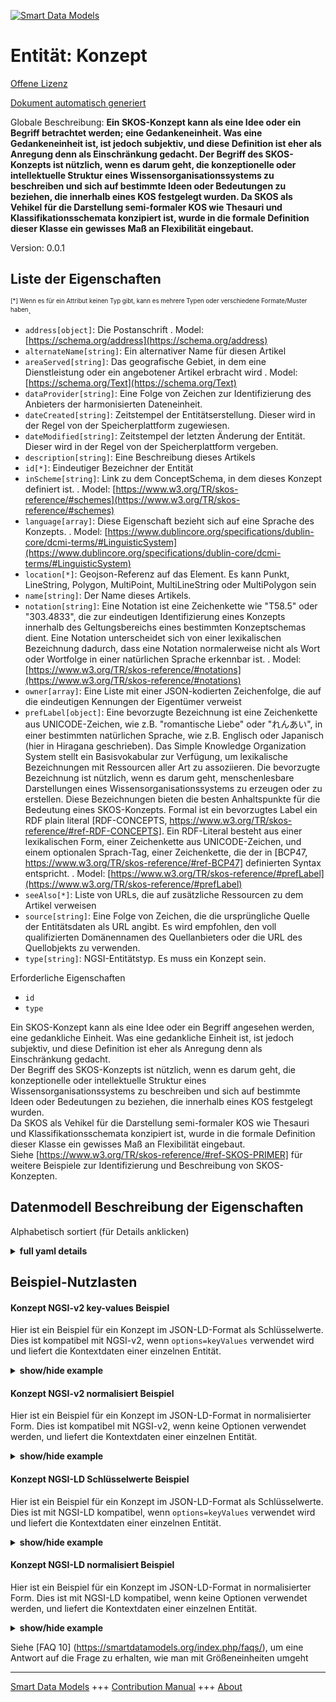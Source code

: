 <!-- 10-Header -->  
[![Smart Data Models](https://smartdatamodels.org/wp-content/uploads/2022/01/SmartDataModels_logo.png "Logo")](https://smartdatamodels.org)  
Entität: Konzept  
================<!-- /10-Header -->  
<!-- 15-License -->  
[Offene Lizenz](https://github.com/smart-data-models//dataModel.STAT-DCAT-AP/blob/master/Concept/LICENSE.md)  
[Dokument automatisch generiert](https://docs.google.com/presentation/d/e/2PACX-1vTs-Ng5dIAwkg91oTTUdt8ua7woBXhPnwavZ0FxgR8BsAI_Ek3C5q97Nd94HS8KhP-r_quD4H0fgyt3/pub?start=false&loop=false&delayms=3000#slide=id.gb715ace035_0_60)  
<!-- /15-License -->  
<!-- 20-Description -->  
Globale Beschreibung: **Ein SKOS-Konzept kann als eine Idee oder ein Begriff betrachtet werden; eine Gedankeneinheit. Was eine Gedankeneinheit ist, ist jedoch subjektiv, und diese Definition ist eher als Anregung denn als Einschränkung gedacht. Der Begriff des SKOS-Konzepts ist nützlich, wenn es darum geht, die konzeptionelle oder intellektuelle Struktur eines Wissensorganisationssystems zu beschreiben und sich auf bestimmte Ideen oder Bedeutungen zu beziehen, die innerhalb eines KOS festgelegt wurden. Da SKOS als Vehikel für die Darstellung semi-formaler KOS wie Thesauri und Klassifikationsschemata konzipiert ist, wurde in die formale Definition dieser Klasse ein gewisses Maß an Flexibilität eingebaut.**  
Version: 0.0.1  
<!-- /20-Description -->  
<!-- 30-PropertiesList -->  

## Liste der Eigenschaften  

<sup><sub>[*] Wenn es für ein Attribut keinen Typ gibt, kann es mehrere Typen oder verschiedene Formate/Muster haben</sub></sup>.  
- `address[object]`: Die Postanschrift  . Model: [https://schema.org/address](https://schema.org/address)- `alternateName[string]`: Ein alternativer Name für diesen Artikel  - `areaServed[string]`: Das geografische Gebiet, in dem eine Dienstleistung oder ein angebotener Artikel erbracht wird  . Model: [https://schema.org/Text](https://schema.org/Text)- `dataProvider[string]`: Eine Folge von Zeichen zur Identifizierung des Anbieters der harmonisierten Dateneinheit.  - `dateCreated[string]`: Zeitstempel der Entitätserstellung. Dieser wird in der Regel von der Speicherplattform zugewiesen.  - `dateModified[string]`: Zeitstempel der letzten Änderung der Entität. Dieser wird in der Regel von der Speicherplattform vergeben.  - `description[string]`: Eine Beschreibung dieses Artikels  - `id[*]`: Eindeutiger Bezeichner der Entität  - `inScheme[string]`: Link zu dem ConceptSchema, in dem dieses Konzept definiert ist.  . Model: [https://www.w3.org/TR/skos-reference/#schemes](https://www.w3.org/TR/skos-reference/#schemes)- `language[array]`: Diese Eigenschaft bezieht sich auf eine Sprache des Konzepts.  . Model: [https://www.dublincore.org/specifications/dublin-core/dcmi-terms/#LinguisticSystem](https://www.dublincore.org/specifications/dublin-core/dcmi-terms/#LinguisticSystem)- `location[*]`: Geojson-Referenz auf das Element. Es kann Punkt, LineString, Polygon, MultiPoint, MultiLineString oder MultiPolygon sein  - `name[string]`: Der Name dieses Artikels.  - `notation[string]`: Eine Notation ist eine Zeichenkette wie "T58.5" oder "303.4833", die zur eindeutigen Identifizierung eines Konzepts innerhalb des Geltungsbereichs eines bestimmten Konzeptschemas dient. Eine Notation unterscheidet sich von einer lexikalischen Bezeichnung dadurch, dass eine Notation normalerweise nicht als Wort oder Wortfolge in einer natürlichen Sprache erkennbar ist.  . Model: [https://www.w3.org/TR/skos-reference/#notations](https://www.w3.org/TR/skos-reference/#notations)- `owner[array]`: Eine Liste mit einer JSON-kodierten Zeichenfolge, die auf die eindeutigen Kennungen der Eigentümer verweist  - `prefLabel[object]`: Eine bevorzugte Bezeichnung ist eine Zeichenkette aus UNICODE-Zeichen, wie z.B. "romantische Liebe" oder "れんあい", in einer bestimmten natürlichen Sprache, wie z.B. Englisch oder Japanisch (hier in Hiragana geschrieben). Das Simple Knowledge Organization System stellt ein Basisvokabular zur Verfügung, um lexikalische Bezeichnungen mit Ressourcen aller Art zu assoziieren. Die bevorzugte Bezeichnung ist nützlich, wenn es darum geht, menschenlesbare Darstellungen eines Wissensorganisationssystems zu erzeugen oder zu erstellen. Diese Bezeichnungen bieten die besten Anhaltspunkte für die Bedeutung eines SKOS-Konzepts. Formal ist ein bevorzugtes Label ein RDF plain literal [RDF-CONCEPTS, https://www.w3.org/TR/skos-reference/#ref-RDF-CONCEPTS]. Ein RDF-Literal besteht aus einer lexikalischen Form, einer Zeichenkette aus UNICODE-Zeichen, und einem optionalen Sprach-Tag, einer Zeichenkette, die der in [BCP47, https://www.w3.org/TR/skos-reference/#ref-BCP47] definierten Syntax entspricht.  . Model: [https://www.w3.org/TR/skos-reference/#prefLabel](https://www.w3.org/TR/skos-reference/#prefLabel)- `seeAlso[*]`: Liste von URLs, die auf zusätzliche Ressourcen zu dem Artikel verweisen  - `source[string]`: Eine Folge von Zeichen, die die ursprüngliche Quelle der Entitätsdaten als URL angibt. Es wird empfohlen, den voll qualifizierten Domänennamen des Quellanbieters oder die URL des Quellobjekts zu verwenden.  - `type[string]`: NGSI-Entitätstyp. Es muss ein Konzept sein.  <!-- /30-PropertiesList -->  
<!-- 35-RequiredProperties -->  
Erforderliche Eigenschaften  
- `id`  - `type`  <!-- /35-RequiredProperties -->  
<!-- 40-RequiredProperties -->  
Ein SKOS-Konzept kann als eine Idee oder ein Begriff angesehen werden, eine gedankliche Einheit. Was eine gedankliche Einheit ist, ist jedoch subjektiv, und diese Definition ist eher als Anregung denn als Einschränkung gedacht.  
Der Begriff des SKOS-Konzepts ist nützlich, wenn es darum geht, die konzeptionelle oder intellektuelle Struktur eines Wissensorganisationssystems zu beschreiben und sich auf bestimmte Ideen oder Bedeutungen zu beziehen, die innerhalb eines KOS festgelegt wurden.  
Da SKOS als Vehikel für die Darstellung semi-formaler KOS wie Thesauri und Klassifikationsschemata konzipiert ist, wurde in die formale Definition dieser Klasse ein gewisses Maß an Flexibilität eingebaut.  
Siehe [https://www.w3.org/TR/skos-reference/#ref-SKOS-PRIMER] für weitere Beispiele zur Identifizierung und Beschreibung von SKOS-Konzepten.  
<!-- /40-RequiredProperties -->  
<!-- 50-DataModelHeader -->  
## Datenmodell Beschreibung der Eigenschaften  
Alphabetisch sortiert (für Details anklicken)  
<!-- /50-DataModelHeader -->  
<!-- 60-ModelYaml -->  
<details><summary><strong>full yaml details</strong></summary>    
```yaml  
Concept:    
  description: 'A SKOS concept can be viewed as an idea or notion; a unit of thought. However, what constitutes a unit of thought is subjective, and this definition is meant to be suggestive, rather than restrictive. The notion of a SKOS concept is useful when describing the conceptual or intellectual structure of a knowledge organization system, and when referring to specific ideas or meanings established within a KOS. Note that, because SKOS is designed to be a vehicle for representing semi-formal KOS, such as thesauri and classification schemes, a certain amount of flexibility has been built in to the formal definition of this class.'    
  properties:    
    address:    
      description: The mailing address    
      properties:    
        addressCountry:    
          description: 'Property. The country. For example, Spain. Model:''https://schema.org/addressCountry'''    
          type: string    
        addressLocality:    
          description: 'Property. The locality in which the street address is, and which is in the region. Model:''https://schema.org/addressLocality'''    
          type: string    
        addressRegion:    
          description: 'Property. The region in which the locality is, and which is in the country. Model:''https://schema.org/addressRegion'''    
          type: string    
        district:    
          description: 'A district is a type of administrative division that, in some countries, is managed by the local government.'    
          type: string    
        postOfficeBoxNumber:    
          description: 'Property. The post office box number for PO box addresses. For example, 03578. Model:''https://schema.org/postOfficeBoxNumber'''    
          type: string    
        postalCode:    
          description: 'Property. The postal code. For example, 24004. Model:''https://schema.org/https://schema.org/postalCode'''    
          type: string    
        streetAddress:    
          description: 'Property. The street address. Model:''https://schema.org/streetAddress'''    
          type: string    
        streetNr:    
          description: Number identifying a specific property on a public street.    
          type: string    
      type: object    
      x-ngsi:    
        model: https://schema.org/address    
        type: Property    
    alternateName:    
      description: An alternative name for this item    
      type: string    
      x-ngsi:    
        type: Property    
    areaServed:    
      description: The geographic area where a service or offered item is provided    
      type: string    
      x-ngsi:    
        model: https://schema.org/Text    
        type: Property    
    dataProvider:    
      description: A sequence of characters identifying the provider of the harmonised data entity.    
      type: string    
      x-ngsi:    
        type: Property    
    dateCreated:    
      description: Entity creation timestamp. This will usually be allocated by the storage platform.    
      format: date-time    
      type: string    
      x-ngsi:    
        type: Property    
    dateModified:    
      description: Timestamp of the last modification of the entity. This will usually be allocated by the storage platform.    
      format: date-time    
      type: string    
      x-ngsi:    
        type: Property    
    description:    
      description: A description of this item    
      type: string    
      x-ngsi:    
        type: Property    
    id:    
      anyOf: &concept_-_properties_-_owner_-_items_-_anyof    
        - description: Property. Identifier format of any NGSI entity    
          maxLength: 256    
          minLength: 1    
          pattern: ^[\w\-\.\{\}\$\+\*\[\]`|~^@!,:\\]+$    
          type: string    
        - description: Property. Identifier format of any NGSI entity    
          format: uri    
          type: string    
      description: Unique identifier of the entity    
      x-ngsi:    
        type: Property    
    inScheme:    
      description: Link to the ConceptSchema in which it is defined this Concept.    
      type: string    
      x-ngsi:    
        model: "https://www.w3.org/TR/skos-reference/#schemes"    
        type: Relationship    
    language:    
      description: This property refers to a language of the Concept.    
      items:    
        enum:    
          - en    
          - fr    
          - it    
          - es    
          - de    
          - jp    
          - zh    
        type: string    
      type: array    
      x-ngsi:    
        model: "https://www.dublincore.org/specifications/dublin-core/dcmi-terms/#LinguisticSystem"    
        type: Property    
    location:    
      description: 'Geojson reference to the item. It can be Point, LineString, Polygon, MultiPoint, MultiLineString or MultiPolygon'    
      oneOf:    
        - description: Geoproperty. Geojson reference to the item. Point    
          properties:    
            bbox:    
              items:    
                type: number    
              minItems: 4    
              type: array    
            coordinates:    
              items:    
                type: number    
              minItems: 2    
              type: array    
            type:    
              enum:    
                - Point    
              type: string    
          required:    
            - type    
            - coordinates    
          title: GeoJSON Point    
          type: object    
        - description: Geoproperty. Geojson reference to the item. LineString    
          properties:    
            bbox:    
              items:    
                type: number    
              minItems: 4    
              type: array    
            coordinates:    
              items:    
                items:    
                  type: number    
                minItems: 2    
                type: array    
              minItems: 2    
              type: array    
            type:    
              enum:    
                - LineString    
              type: string    
          required:    
            - type    
            - coordinates    
          title: GeoJSON LineString    
          type: object    
        - description: Geoproperty. Geojson reference to the item. Polygon    
          properties:    
            bbox:    
              items:    
                type: number    
              minItems: 4    
              type: array    
            coordinates:    
              items:    
                items:    
                  items:    
                    type: number    
                  minItems: 2    
                  type: array    
                minItems: 4    
                type: array    
              type: array    
            type:    
              enum:    
                - Polygon    
              type: string    
          required:    
            - type    
            - coordinates    
          title: GeoJSON Polygon    
          type: object    
        - description: Geoproperty. Geojson reference to the item. MultiPoint    
          properties:    
            bbox:    
              items:    
                type: number    
              minItems: 4    
              type: array    
            coordinates:    
              items:    
                items:    
                  type: number    
                minItems: 2    
                type: array    
              type: array    
            type:    
              enum:    
                - MultiPoint    
              type: string    
          required:    
            - type    
            - coordinates    
          title: GeoJSON MultiPoint    
          type: object    
        - description: Geoproperty. Geojson reference to the item. MultiLineString    
          properties:    
            bbox:    
              items:    
                type: number    
              minItems: 4    
              type: array    
            coordinates:    
              items:    
                items:    
                  items:    
                    type: number    
                  minItems: 2    
                  type: array    
                minItems: 2    
                type: array    
              type: array    
            type:    
              enum:    
                - MultiLineString    
              type: string    
          required:    
            - type    
            - coordinates    
          title: GeoJSON MultiLineString    
          type: object    
        - description: Geoproperty. Geojson reference to the item. MultiLineString    
          properties:    
            bbox:    
              items:    
                type: number    
              minItems: 4    
              type: array    
            coordinates:    
              items:    
                items:    
                  items:    
                    items:    
                      type: number    
                    minItems: 2    
                    type: array    
                  minItems: 4    
                  type: array    
                type: array    
              type: array    
            type:    
              enum:    
                - MultiPolygon    
              type: string    
          required:    
            - type    
            - coordinates    
          title: GeoJSON MultiPolygon    
          type: object    
      x-ngsi:    
        type: Geoproperty    
    name:    
      description: The name of this item.    
      type: string    
      x-ngsi:    
        type: Property    
    notation:    
      description: A notation is a string of characters such as 'T58.5' or '303.4833' used to uniquely identify a concept within the scope of a given concept scheme. A notation is different from a lexical label in that a notation is not normally recognizable as a word or sequence of words in any natural language.    
      type: string    
      x-ngsi:    
        model: "https://www.w3.org/TR/skos-reference/#notations"    
        type: Property    
    owner:    
      description: A List containing a JSON encoded sequence of characters referencing the unique Ids of the owner(s)    
      items:    
        anyOf: *concept_-_properties_-_owner_-_items_-_anyof    
        description: Property. Unique identifier of the entity    
      type: array    
      x-ngsi:    
        type: Property    
    prefLabel:    
      description: "A preferred label is a string of UNICODE characters, such as 'romantic love' or 'れんあい', in a given natural language, such as English or Japanese (written here in hiragana). The Simple Knowledge Organization System provides some basic vocabulary for associating lexical labels with resources of any type. The preferred label is useful when generating or creating human-readable representations of a knowledge organization system. These labels provide the strongest clues as to the meaning of a SKOS concept. Formally, a preferred label is an RDF plain literal [RDF-CONCEPTS, https://www.w3.org/TR/skos-reference/#ref-RDF-CONCEPTS]. An RDF plain literal is composed of a lexical form, which is a string of UNICODE characters, and an optional language tag, which is a string of characters conforming to the syntax defined by [BCP47, https://www.w3.org/TR/skos-reference/#ref-BCP47]."    
      properties:    
        de:    
          type: string    
        en:    
          type: string    
        es:    
          type: string    
        fr:    
          type: string    
        it:    
          type: string    
        jp:    
          type: string    
        zh:    
          type: string    
      type: object    
      x-ngsi:    
        model: "https://www.w3.org/TR/skos-reference/#prefLabel"    
        type: Property    
    seeAlso:    
      description: list of uri pointing to additional resources about the item    
      oneOf:    
        - items:    
            format: uri    
            type: string    
          minItems: 1    
          type: array    
        - format: uri    
          type: string    
      x-ngsi:    
        type: Property    
    source:    
      description: 'A sequence of characters giving the original source of the entity data as a URL. Recommended to be the fully qualified domain name of the source provider, or the URL to the source object.'    
      type: string    
      x-ngsi:    
        type: Property    
    type:    
      description: NGSI Entity type. It has to be Concept.    
      enum:    
        - Concept    
      type: string    
      x-ngsi:    
        type: Property    
  required:    
    - id    
    - type    
  type: object    
  x-derived-from: ""    
  x-disclaimer: 'Redistribution and use in source and binary forms, with or without modification, are permitted  provided that the license conditions are met. Copyleft (c) 2022 Contributors to Smart Data Models Program'    
  x-license-url: https://github.com/smart-data-models/dataModel.STAT-DCAT-AP/blob/master/Concept/LICENSE.md    
  x-model-schema: https://github.com/smart-data-models/dataModel.STAT-DCAT-AP/tree/master/ConceptSTAT-DCAT-AP/schema.json    
  x-model-tags: INTERSTAT    
  x-version: 0.0.1    
```  
</details>    
<!-- /60-ModelYaml -->  
<!-- 70-MiddleNotes -->  
<!-- /70-MiddleNotes -->  
<!-- 80-Examples -->  
## Beispiel-Nutzlasten  
#### Konzept NGSI-v2 key-values Beispiel  
Hier ist ein Beispiel für ein Konzept im JSON-LD-Format als Schlüsselwerte. Dies ist kompatibel mit NGSI-v2, wenn `options=keyValues` verwendet wird und liefert die Kontextdaten einer einzelnen Entität.  
<details><summary><strong>show/hide example</strong></summary>    
```json  
{  
  "id": "urn:ngsi-ld:Concept:N",  
  "type": "Concept",  
  "language": [  
    "en",  
    "fr"  
  ],  
  "inScheme": "urn:ngsi-ld:ConceptSchema:ajustementsSaisonnier",  
  "prefLabel": {  
    "en": "Neither seasonally adjusted nor calendar adjusted data",  
    "fr": "Non ajustée"  
  },  
  "notation": "N"  
}  
```  
</details>  
#### Konzept NGSI-v2 normalisiert Beispiel  
Hier ist ein Beispiel für ein Konzept im JSON-LD-Format in normalisierter Form. Dies ist kompatibel mit NGSI-v2, wenn keine Optionen verwendet werden, und liefert die Kontextdaten einer einzelnen Entität.  
<details><summary><strong>show/hide example</strong></summary>    
```json  
{  
    "id": "urn:ngsi-ld:Concept:N",  
    "type": "Concept",  
    "language": {  
        "type": "array",  
        "value": [  
            "en",  
            "fr"  
        ]  
    },  
    "inScheme": {  
        "type": "URL",  
        "value": "urn:ngsi-ld:ConceptSchema:ajustementsSaisonnier"  
    },  
    "prefLabel": {  
        "type": "StructuredValue",  
        "value": {  
            "en": "Neither seasonally adjusted nor calendar adjusted data",  
            "fr": "Non ajustée"  
        }  
    },  
    "notation": {  
        "type": "Text",  
        "value": "N"  
    }  
}  
```  
</details>  
#### Konzept NGSI-LD Schlüsselwerte Beispiel  
Hier ist ein Beispiel für ein Konzept im JSON-LD-Format als Schlüsselwerte. Dies ist mit NGSI-LD kompatibel, wenn `options=keyValues` verwendet wird und liefert die Kontextdaten einer einzelnen Entität.  
<details><summary><strong>show/hide example</strong></summary>    
```json  
{  
  "id": "urn:ngsi-ld:Concept:N",  
  "type": "Concept",  
  "language": [  
    "en",  
    "fr"  
  ],  
  "inScheme": "urn:ngsi-ld:ConceptSchema:ajustementsSaisonnier",  
  "prefLabel": {  
    "en": "Neither seasonally adjusted nor calendar adjusted data",  
    "fr": "Non ajustÃ©e"  
  },  
  "notation": "N",  
  "@context": [  
    "https://smart-data-models.github.io/dataModel.STAT-DCAT-AP/context.jsonld",  
    "https://uri.etsi.org/ngsi-ld/v1/ngsi-ld-core-context.jsonld"  
  ]  
}  
```  
</details>  
#### Konzept NGSI-LD normalisiert Beispiel  
Hier ist ein Beispiel für ein Konzept im JSON-LD-Format in normalisierter Form. Dies ist mit NGSI-LD kompatibel, wenn keine Optionen verwendet werden, und liefert die Kontextdaten einer einzelnen Entität.  
<details><summary><strong>show/hide example</strong></summary>    
```json  
{  
    "id": "urn:ngsi-ld:Concept:N",  
    "type": "Concept",  
    "language": {  
        "type": "Property",  
        "value": [  
            "en",  
            "fr"  
        ]  
    },  
    "inScheme": {  
        "type": "Relationship",  
        "object": "urn:ngsi-ld:ConceptSchema:ajustementsSaisonnier"  
    },  
    "prefLabel": {  
        "type": "Property",  
        "value": {  
            "en": "Neither seasonally adjusted nor calendar adjusted data",  
            "fr": "Non ajustÃ©e"  
        }  
    },  
    "notation": {  
        "type": "Property",  
        "value": "N"  
    },  
    "@context": [  
        "https://smart-data-models.github.io/dataModel.STAT-DCAT-AP/context.jsonld",  
        "https://uri.etsi.org/ngsi-ld/v1/ngsi-ld-core-context.jsonld"  
    ]  
}  
```  
</details><!-- /80-Examples -->  
<!-- 90-FooterNotes -->  
<!-- /90-FooterNotes -->  
<!-- 95-Units -->  
Siehe [FAQ 10] (https://smartdatamodels.org/index.php/faqs/), um eine Antwort auf die Frage zu erhalten, wie man mit Größeneinheiten umgeht  
<!-- /95-Units -->  
<!-- 97-LastFooter -->  
---  
[Smart Data Models](https://smartdatamodels.org) +++ [Contribution Manual](https://bit.ly/contribution_manual) +++ [About](https://bit.ly/Introduction_SDM)<!-- /97-LastFooter -->  
